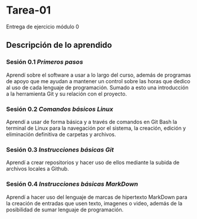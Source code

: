 # Tarea-01
Entrega de ejercicio módulo 0
## Descripción de lo aprendido

### Sesión 0.1 *Primeros pasos*
Aprendí sobre el software a usar a lo largo del curso, además de programas de apoyo que me ayudan a mantener un control sobre las horas que dedico al uso de cada lenguaje de programación. Sumado a esto una introducción a la herramienta Git y su relación con el proyecto.

### Sesión 0.2 *Comandos básicos Linux*
Aprendí a usar de forma básica y a través de comandos en Git Bash la terminal de Linux para la navegación por el sistema, la creación, edición y eliminación definitiva de carpetas y archivos.

### Sesión 0.3 *Instrucciones básicas Git*
Aprendí a crear repositorios y hacer uso de ellos mediante la subida de archivos locales a Github.

### Sesión 0.4 *Instrucciones básicas MarkDown*
Aprendí a hacer uso del lenguaje de marcas de hipertexto MarkDown para la creación de entradas que usen texto, imagenes o video, además de la posibilidad de sumar lenguaje de programación.


